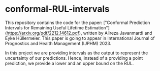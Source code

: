 # conformal-RUL-intervals

This repository contains the code for the paper: ["Conformal Prediction Intervals for Remaining Useful Lifetime
Estimation"] (https://arxiv.org/pdf/2212.14612.pdf),
written by Alireza Javanmardi and Eyke Hüllermeier.
This paper is going to appear in International Journal of Prognostics and Health Management (IJPHM) 2023.

In this project we are providing intervals as the output to represent the uncertainty of our predictions. Hence, instead of a providing a point prediction, we provide a lower and an upper bound on the RUL. 

